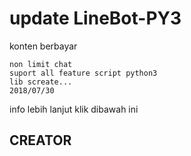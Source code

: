 # update LineBot-PY3
konten berbayar
```
non limit chat
suport all feature script python3
lib screate...
2018/07/30
```

info lebih lanjut
klik dibawah ini
## CREATOR
